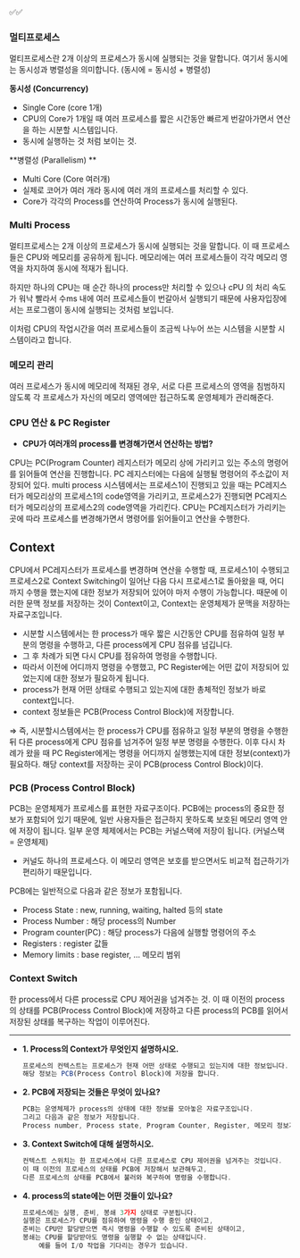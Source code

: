 ✅✅

### 멀티프로세스

멀티프로세스란 2개 이상의 프로세스가 동시에 실행되는 것을 말합니다.
여기서 동시에는 동시성과 병렬성을 의미합니다. (동시에 = 동시성 + 병렬성)

**동시성 (Concurrency)**
- Single Core (core 1개)
- CPU의 Core가 1개일 때 여러 프로세스를 짧은 시간동안 빠르게 번갈아가면서 연산을 하는 시분할 시스템입니다.
- 동시에 실행하는 것 처럼 보이는 것.

**병렬성 (Parallelism) **
- Multi Core (Core 여러개)
- 실제로 코어가 여러 개라 동시에 여러 개의 프로세스를 처리할 수 있다.
- Core가 각각의 Process를 연산하여 Process가 동시에 실행된다.


### Multi Process
멀티프로세스는 2개 이상의 프로세스가 동시에 실행되는 것을 말합니다.
이 때 프로세스들은 CPU와 메모리를 공유하게 됩니다.
메모리에는 여러 프로세스들이 각각 메모리 영역을 차지하여 동시에 적재가 됩니다.

하지만 하나의 CPU는 매 순간 하나의 process만 처리할 수 있으나
cPU 의 처리 속도가 워낙 빨라서 수ms 내에 여러 프로세스들이 번갈아서 실행되기 때문에
사용자입장에서는 프로그램이 동시에 실행되는 것처럼 보입니다.

이처럼 CPU의 작업시간을 여러 프로세스들이 조금씩 나누어 쓰는 시스템을 시분할 시스템이라고 합니다.


### 메모리 관리

여러 프로세스가 동시에 메모리에 적재된 경우, 서로 다른 프로세스의 영역을 침범하지 않도록 
각 프로세스가 자신의 메모리 영역에만 접근하도록 운영체제가 관리해준다.

### CPU 연산 & PC Register

- **CPU가 여러개의 process를 변경해가면서 연산하는 방법?**

CPU는 PC(Program Counter) 레지스터가 메모리 상에 가리키고 있는 주소의 명령어를 읽어들여 연산을 진행합니다.
PC 레지스터에는 다음에 실행될 명령어의 주소값이 저장되어 있다.
multi process 시스템에서는 
프로세스1이 진행되고 있을 때는 PC레지스터가 메모리상의 프로세스1의 code영역을 가리키고,
프로세스2가 진행되면 PC레지스터가 메모리상의 프로세스2의 code영역을 가리킨다.
CPU는 PC레지스터가 가리키는 곳에 따라 프로세스를 변경해가면서 명령어를 읽어들이고 연산을 수행한다.


## Context

CPU에서 PC레지스터가 프로세스를 변경하며 연산을 수행할 때, 프로세스1이 수행되고 프로세스2로 Context Switching이 일어난 다음 다시 프로세스1로 돌아왔을 때, 어디까지 수행을 했는지에 대한 정보가 저장되어 있어야 마저 수행이 가능합니다. 때문에 이러한 문맥 정보를 저장하는 것이 Context이고, Context는 운영체제가 문맥을 저장하는 자료구조입니다.

- 시분할 시스템에서는 한 process가 매우 짧은 시간동안 CPU를 점유하여 일정 부분의 명령을 수행하고, 다른 process에게 CPU 점유를 넘깁니다.
- 그 후 차례가 되면 다시 CPU를 점유하여 명령을 수행합니다.
- 따라서 이전에 어디까지 명령을 수행했고, PC Register에는 어떤 값이 저장되어 있었는지에 대한 정보가 필요하게 됩니다.
- process가 현재 어떤 상태로 수행되고 있는지에 대한 총체적인 정보가 바로 context입니다.
- context 정보들은 PCB(Process Control Block)에 저장합니다.

⇒ 즉, 시분할시스템에서는 한 process가 CPU를 점유하고 일정 부분의 명령을 수행한 뒤
다른 process에게 CPU 점유를 넘겨주어 일정 부분 명령을 수행한다.
이후 다시 차례가 왔을 때 PC Register에게는 명령을 어디까지 실행했는지에 대한 정보(context)가 필요하다.
해당 context를 저장하는 곳이 PCB(process Control Block)이다.


### PCB (Process Control Block)

PCB는 운영체제가 프로세스를 표현한 자료구조이다.
PCB에는 process의 중요한 정보가 포함되어 있기 때문에, 일반 사용자들은 접근하지 못하도록 보호된 메모리 영역 안에 저장이 됩니다.
일부 운영 체제에서는 PCB는 커널스택에 저장이 됩니다. (커널스택 = 운영체제)
- 커널도 하나의 프로세스다.
이 메모리 영역은 보호를 받으면서도 비교적 접근하기가 편리하기 때문입니다.

PCB에는 일반적으로 다음과 같은 정보가 포함됩니다.
- Process State : new, running, waiting, halted 등의 state
- Process Number : 해당 process의 Number
- Program counter(PC) : 해당 process가 다음에 실행할 명령어의 주소
- Registers : register 값들
- Memory limits : base register, … 메모리 범위

### Context Switch

한 process에서 다른 process로 CPU 제어권을 넘겨주는 것.
이 때 이전의 process의 상태를 PCB(Process Control Block)에 저장하고 다른 process의 PCB를 읽어서 저장된 상태를 복구하는 작업이 이루어진다.


---

- **1. Process의 Context가 무엇인지 설명하시오.**
    
    ```jsx
    프로세스의 컨텍스트는 프로세스가 현재 어떤 상태로 수행되고 있는지에 대한 정보입니다.
    해당 정보는 PCB(Process Control Block)에 저장을 합니다.
    ```
    
- **2. PCB에 저장되는 것들은 무엇이 있나요?**
    
    ```jsx
    PCB는 운영체제가 process의 상태에 대한 정보를 모아놓은 자료구조입니다.
    그리고 다음과 같은 정보가 저장됩니다.
    Process number, Process state, Program Counter, Register, 메모리 정보가 저장됩니다.
    ```
    
- **3. Context Switch에 대해 설명하시오.**
    
    ```jsx
    컨텍스트 스위치는 한 프로세스에서 다른 프로세스로 CPU 제어권을 넘겨주는 것입니다.
    이 때 이전의 프로세스의 상태를 PCB에 저장해서 보관해두고, 
    다른 프로세스의 상태를 PCB에서 불러와 복구하여 명령을 수행합니다.
    ```
    
- **4. process의 state에는 어떤 것들이 있나요?**
    
    ```jsx
    프로세스에는 실행, 준비, 봉쇄 3가지 상태로 구분됩니다.
    실행은 프로세스가 CPU를 점유하여 명령을 수행 중인 상태이고,
    준비는 CPU만 할당받으면 즉시 명령을 수행할 수 있도록 준비된 상태이고,
    봉쇄는 CPU를 할당받아도 명령을 실행할 수 없는 상태입니다.
    	예를 들어 I/O 작업을 기다리는 경우가 있습니다.
    ```
